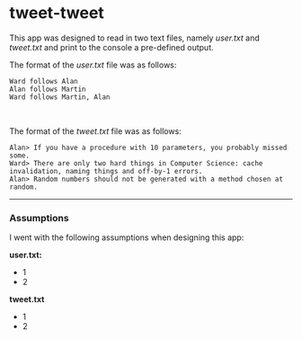 # tweet-tweet #

This app was designed to read in two text files, namely *user.txt* and *tweet.txt* and print to the console a pre-defined output.
<br/>

The format of the *user.txt* file was as follows:

`Ward follows Alan`
<br/>
`Alan follows Martin`
<br/>
`Ward follows Martin, Alan`

<br/>

The format of the *tweet.txt* file was as follows:

`Alan> If you have a procedure with 10 parameters, you probably missed some.`
<br/>
`Ward> There are only two hard things in Computer Science: cache invalidation, naming things and off-by-1 errors.`
<br/>
`Alan> Random numbers should not be generated with a method chosen at random.`
<br/>

- - - - 
### Assumptions ###
I went with the following assumptions when designing this app:

**user.txt:**

* 1
* 2

**tweet.txt**

* 1 
* 2
